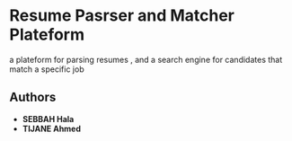 # Resume Pasrser and Matcher Plateform
a plateform for parsing resumes , and a search engine for candidates that match a specific job





## Authors

* **SEBBAH Hala**
* **TIJANE Ahmed** 
